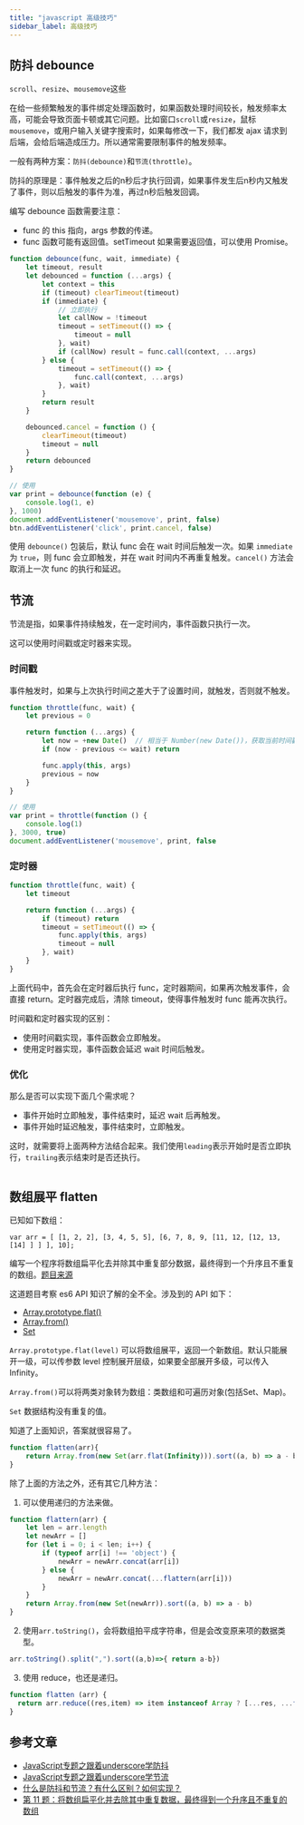```yaml
---
title: "javascript 高级技巧"
sidebar_label: 高级技巧
---
```




## 防抖 debounce

`scroll`、`resize`、`mousemove`这些

在给一些频繁触发的事件绑定处理函数时，如果函数处理时间较长，触发频率太高，可能会导致页面卡顿或其它问题。比如窗口`scroll`或`resize`，鼠标`mousemove`，或用户输入关键字搜索时，如果每修改一下，我们都发 ajax 请求到后端，会给后端造成压力。所以通常需要限制事件的触发频率。

一般有两种方案：`防抖(debounce)`和`节流(throttle)`。

防抖的原理是：事件触发之后的n秒后才执行回调，如果事件发生后n秒内又触发了事件，则以后触发的事件为准，再过n秒后触发回调。

编写 debounce 函数需要注意：

- func 的 this 指向，args 参数的传递。
- func 函数可能有返回值。setTimeout 如果需要返回值，可以使用 Promise。

```js
function debounce(func, wait, immediate) {
    let timeout, result
    let debounced = function (...args) {
        let context = this
        if (timeout) clearTimeout(timeout)
        if (immediate) {
            // 立即执行
            let callNow = !timeout
            timeout = setTimeout(() => {
                timeout = null
            }, wait)
            if (callNow) result = func.call(context, ...args)
        } else {
            timeout = setTimeout(() => {
                func.call(context, ...args)
            }, wait)
        }
        return result
    }

    debounced.cancel = function () {
        clearTimeout(timeout)
        timeout = null
    }
    return debounced
}

// 使用
var print = debounce(function (e) {
    console.log(1, e)
}, 1000)
document.addEventListener('mousemove', print, false)
btn.addEventListener('click', print.cancel, false)
``` 

使用 `debounce()` 包装后，默认 func 会在 wait 时间后触发一次。如果 `immediate` 为 `true`，则 func 会立即触发，并在 wait 时间内不再重复触发。`cancel()` 方法会取消上一次 func 的执行和延迟。


## 节流

节流是指，如果事件持续触发，在一定时间内，事件函数只执行一次。

这可以使用时间戳或定时器来实现。

### 时间戳

事件触发时，如果与上次执行时间之差大于了设置时间，就触发，否则就不触发。

```js
function throttle(func, wait) {
    let previous = 0

    return function (...args) {
        let now = +new Date()  // 相当于 Number(new Date())，获取当前时间戳
        if (now - previous <= wait) return

        func.apply(this, args)
        previous = now
    }
}

// 使用
var print = throttle(function () {
    console.log(1)
}, 3000, true)
document.addEventListener('mousemove', print, false
```

### 定时器

```js
function throttle(func, wait) {
    let timeout

    return function (...args) {
        if (timeout) return
        timeout = setTimeout(() => {
            func.apply(this, args)
            timeout = null
        }, wait)
    }
}
```

上面代码中，首先会在定时器后执行 func，定时器期间，如果再次触发事件，会直接 return。定时器完成后，清除 timeout，使得事件触发时 func 能再次执行。

时间戳和定时器实现的区别：
- 使用时间戳实现，事件函数会立即触发。
- 使用定时器实现，事件函数会延迟 wait 时间后触发。


### 优化

那么是否可以实现下面几个需求呢？
- 事件开始时立即触发，事件结束时，延迟 wait 后再触发。
- 事件开始时延迟触发，事件结束时，立即触发。

这时，就需要将上面两种方法结合起来。我们使用`leading`表示开始时是否立即执行，`trailing`表示结束时是否还执行。

```js

```


## 数组展平 flatten

已知如下数组：

```
var arr = [ [1, 2, 2], [3, 4, 5, 5], [6, 7, 8, 9, [11, 12, [12, 13, [14] ] ] ], 10];
```

编写一个程序将数组扁平化去并除其中重复部分数据，最终得到一个升序且不重复的数组。[题目来源](https://github.com/Advanced-Frontend/Daily-Interview-Question/issues/8)

这道题目考察 es6 API 知识了解的全不全。涉及到的 API 如下：

- [Array.prototype.flat()](http://es6.ruanyifeng.com/#docs/array#%E6%95%B0%E7%BB%84%E5%AE%9E%E4%BE%8B%E7%9A%84-flat%EF%BC%8CflatMap)
- [Array.from()](http://es6.ruanyifeng.com/#docs/array#Array-from)
- [Set](http://es6.ruanyifeng.com/#docs/set-map)

`Array.prototype.flat(level)` 可以将数组展平，返回一个新数组。默认只能展开一级，可以传参数 level 控制展开层级，如果要全部展开多级，可以传入 Infinity。

`Array.from()`可以将两类对象转为数组：类数组和可遍历对象(包括Set、Map)。

`Set` 数据结构没有重复的值。

知道了上面知识，答案就很容易了。

```js
function flatten(arr){
    return Array.from(new Set(arr.flat(Infinity))).sort((a, b) => a - b)
}
```

除了上面的方法之外，还有其它几种方法：

1. 可以使用递归的方法来做。

```js
function flattern(arr) {
    let len = arr.length
    let newArr = []
    for (let i = 0; i < len; i++) {
        if (typeof arr[i] !== 'object') {
            newArr = newArr.concat(arr[i])
        } else {
            newArr = newArr.concat(...flattern(arr[i]))
        }
    }
    return Array.from(new Set(newArr)).sort((a, b) => a - b)
}
```

2. 使用`arr.toString()`，会将数组拍平成字符串，但是会改变原来项的数据类型。

```js
arr.toString().split(",").sort((a,b)=>{ return a-b})
```

3. 使用 reduce，也还是递归。

```js
function flatten (arr) {
  return arr.reduce((res,item) => item instanceof Array ? [...res, ...flatten(item)] : [...res,item], []);
}
```

## 参考文章

- [JavaScript专题之跟着underscore学防抖](https://github.com/mqyqingfeng/Blog/issues/22)
- [JavaScript专题之跟着underscore学节流](https://github.com/mqyqingfeng/Blog/issues/26)
- [什么是防抖和节流？有什么区别？如何实现？](https://github.com/Advanced-Frontend/Daily-Interview-Question/issues/5)
- [第 11 题：将数组扁平化并去除其中重复数据，最终得到一个升序且不重复的数组](https://github.com/Advanced-Frontend/Daily-Interview-Question/issues/8)